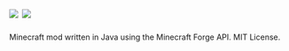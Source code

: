 

#  [![](http://cf.way2muchnoise.eu/320706.svg)](https://minecraft.curseforge.com/projects/arrow-harvest) [![](http://cf.way2muchnoise.eu/versions/320706.svg)](https://minecraft.curseforge.com/projects/arrow-harvest)
Minecraft mod written in Java using the Minecraft Forge API.  MIT License.
